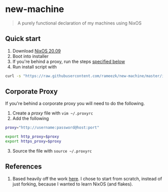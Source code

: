 # new-machine

> A purely functional declaration of my machines using NixOS

## Quick start
1. Download [NixOS 20.09](https://channels.nixos.org/nixos-20.09/latest-nixos-plasma5-x86_64-linux.iso)
2. Boot into installer
3. If you're behind a proxy, run the steps [specified below](#corporate-proxy)
4. Run install script with
``` sh
curl -s "https://raw.githubusercontent.com/rameezk/new-machine/master/install.sh" > "$HOME/install.sh && chmod +x "$HOME/install.sh" && "$HOME/install.sh"
```

## Corporate Proxy
If you're behind a corporate proxy you will need to do the following.

1. Create a _proxy_ file with `vim ~/.proxyrc`
2. Add the following

``` sh
proxy="http://username:password@host:port"

export http_proxy=$proxy
export https_proxy=$proxy
```
3. Source the file with `source ~/.proxyrc`

## References
1. Based heavily off the work [here](https://github.com/hlissner/dotfiles). I chose to start from scratch, instead of just forking, because I wanted to learn NixOS (and flakes).

